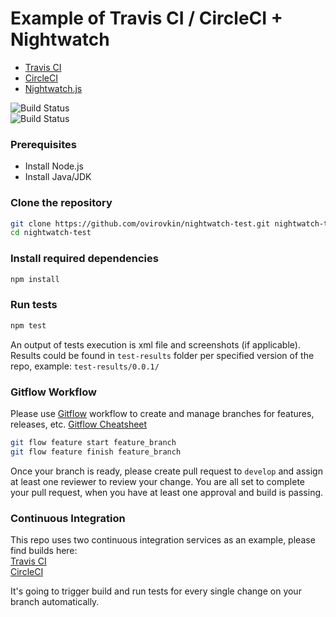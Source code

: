# Example of Travis CI / CircleCI + Nightwatch

* [Travis CI](https://travis-ci.org/)
* [CircleCI](https://circleci.com/)
* [Nightwatch.js](http://nightwatchjs.org/)

![Build Status](https://travis-ci.org/ovirovkin/nightwatch-test.svg) <br>
![Build Status](https://circleci.com/gh/ovirovkin/nightwatch-test.png) <br>

### Prerequisites
* Install Node.js
* Install Java/JDK 

### Clone the repository

```sh
git clone https://github.com/ovirovkin/nightwatch-test.git nightwatch-test
cd nightwatch-test
```

### Install required dependencies

```sh
npm install
```

### Run tests

```sh
npm test
```

An output of tests execution is xml file and screenshots (if applicable). Results could be found in `test-results` folder per specified version of the repo, example: `test-results/0.0.1/` 

### Gitflow Workflow

Please use [Gitflow](https://www.atlassian.com/git/tutorials/comparing-workflows/gitflow-workflow) workflow to create and manage branches for features, releases, etc. [Gitflow Cheatsheet](https://danielkummer.github.io/git-flow-cheatsheet/)

```sh
git flow feature start feature_branch
git flow feature finish feature_branch
```
Once your branch is ready, please create pull request to `develop` and assign at least one reviewer to review your change. You are all set to complete your pull request, when you have at least one approval and build is passing.

### Continuous Integration

This repo uses two continuous integration services as an example, please find builds here: <br>
[Travis CI](https://travis-ci.org/ovirovkin/nightwatch-test/builds) <br>
[CircleCI](https://circleci.com/gh/ovirovkin/nightwatch-test) <br>

It's going to trigger build and run tests for every single change on your branch automatically. 
